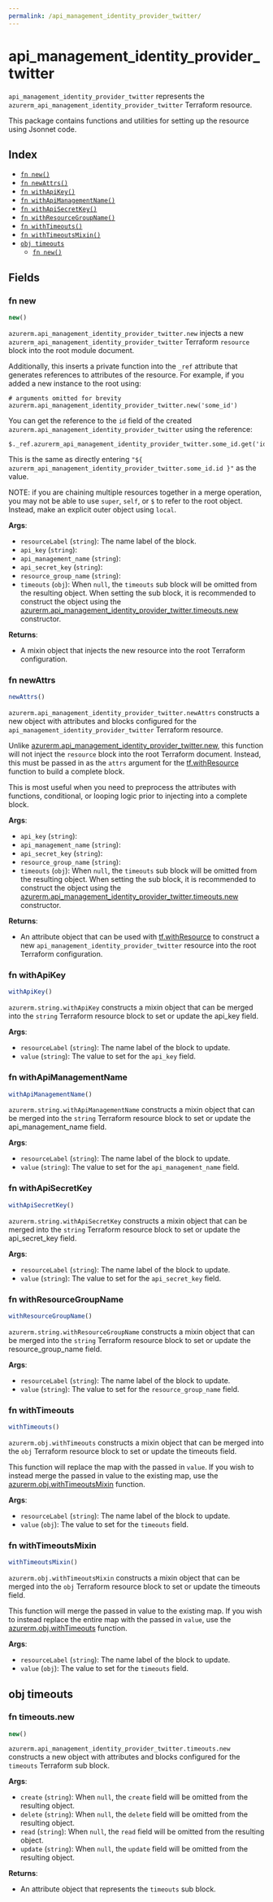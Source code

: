 ```yaml
---
permalink: /api_management_identity_provider_twitter/
---
```


# api_management_identity_provider_twitter

`api_management_identity_provider_twitter` represents the `azurerm_api_management_identity_provider_twitter` Terraform resource.



This package contains functions and utilities for setting up the resource using Jsonnet code.


## Index

* [`fn new()`](#fn-new)
* [`fn newAttrs()`](#fn-newattrs)
* [`fn withApiKey()`](#fn-withapikey)
* [`fn withApiManagementName()`](#fn-withapimanagementname)
* [`fn withApiSecretKey()`](#fn-withapisecretkey)
* [`fn withResourceGroupName()`](#fn-withresourcegroupname)
* [`fn withTimeouts()`](#fn-withtimeouts)
* [`fn withTimeoutsMixin()`](#fn-withtimeoutsmixin)
* [`obj timeouts`](#obj-timeouts)
  * [`fn new()`](#fn-timeoutsnew)

## Fields

### fn new

```ts
new()
```


`azurerm.api_management_identity_provider_twitter.new` injects a new `azurerm_api_management_identity_provider_twitter` Terraform `resource`
block into the root module document.

Additionally, this inserts a private function into the `_ref` attribute that generates references to attributes of the
resource. For example, if you added a new instance to the root using:

    # arguments omitted for brevity
    azurerm.api_management_identity_provider_twitter.new('some_id')

You can get the reference to the `id` field of the created `azurerm.api_management_identity_provider_twitter` using the reference:

    $._ref.azurerm_api_management_identity_provider_twitter.some_id.get('id')

This is the same as directly entering `"${ azurerm_api_management_identity_provider_twitter.some_id.id }"` as the value.

NOTE: if you are chaining multiple resources together in a merge operation, you may not be able to use `super`, `self`,
or `$` to refer to the root object. Instead, make an explicit outer object using `local`.

**Args**:
  - `resourceLabel` (`string`): The name label of the block.
  - `api_key` (`string`): 
  - `api_management_name` (`string`): 
  - `api_secret_key` (`string`): 
  - `resource_group_name` (`string`): 
  - `timeouts` (`obj`):  When `null`, the `timeouts` sub block will be omitted from the resulting object. When setting the sub block, it is recommended to construct the object using the [azurerm.api_management_identity_provider_twitter.timeouts.new](#fn-apimanagementidentityprovidertwittertimeoutsnew) constructor.

**Returns**:
- A mixin object that injects the new resource into the root Terraform configuration.


### fn newAttrs

```ts
newAttrs()
```


`azurerm.api_management_identity_provider_twitter.newAttrs` constructs a new object with attributes and blocks configured for the `api_management_identity_provider_twitter`
Terraform resource.

Unlike [azurerm.api_management_identity_provider_twitter.new](#fn-apimanagementidentityprovidertwitternew), this function will not inject the `resource`
block into the root Terraform document. Instead, this must be passed in as the `attrs` argument for the
[tf.withResource](https://github.com/tf-libsonnet/core/tree/main/docs#fn-withresource) function to build a complete block.

This is most useful when you need to preprocess the attributes with functions, conditional, or looping logic prior to
injecting into a complete block.

**Args**:
  - `api_key` (`string`): 
  - `api_management_name` (`string`): 
  - `api_secret_key` (`string`): 
  - `resource_group_name` (`string`): 
  - `timeouts` (`obj`):  When `null`, the `timeouts` sub block will be omitted from the resulting object. When setting the sub block, it is recommended to construct the object using the [azurerm.api_management_identity_provider_twitter.timeouts.new](#fn-apimanagementidentityprovidertwittertimeoutsnew) constructor.

**Returns**:
  - An attribute object that can be used with [tf.withResource](https://github.com/tf-libsonnet/core/tree/main/docs#fn-withresource) to construct a new `api_management_identity_provider_twitter` resource into the root Terraform configuration.


### fn withApiKey

```ts
withApiKey()
```

`azurerm.string.withApiKey` constructs a mixin object that can be merged into the `string`
Terraform resource block to set or update the api_key field.



**Args**:
  - `resourceLabel` (`string`): The name label of the block to update.
  - `value` (`string`): The value to set for the `api_key` field.


### fn withApiManagementName

```ts
withApiManagementName()
```

`azurerm.string.withApiManagementName` constructs a mixin object that can be merged into the `string`
Terraform resource block to set or update the api_management_name field.



**Args**:
  - `resourceLabel` (`string`): The name label of the block to update.
  - `value` (`string`): The value to set for the `api_management_name` field.


### fn withApiSecretKey

```ts
withApiSecretKey()
```

`azurerm.string.withApiSecretKey` constructs a mixin object that can be merged into the `string`
Terraform resource block to set or update the api_secret_key field.



**Args**:
  - `resourceLabel` (`string`): The name label of the block to update.
  - `value` (`string`): The value to set for the `api_secret_key` field.


### fn withResourceGroupName

```ts
withResourceGroupName()
```

`azurerm.string.withResourceGroupName` constructs a mixin object that can be merged into the `string`
Terraform resource block to set or update the resource_group_name field.



**Args**:
  - `resourceLabel` (`string`): The name label of the block to update.
  - `value` (`string`): The value to set for the `resource_group_name` field.


### fn withTimeouts

```ts
withTimeouts()
```

`azurerm.obj.withTimeouts` constructs a mixin object that can be merged into the `obj`
Terraform resource block to set or update the timeouts field.

This function will replace the map with the passed in `value`. If you wish to instead merge the
passed in value to the existing map, use the [azurerm.obj.withTimeoutsMixin](TODO) function.

**Args**:
  - `resourceLabel` (`string`): The name label of the block to update.
  - `value` (`obj`): The value to set for the `timeouts` field.


### fn withTimeoutsMixin

```ts
withTimeoutsMixin()
```

`azurerm.obj.withTimeoutsMixin` constructs a mixin object that can be merged into the `obj`
Terraform resource block to set or update the timeouts field.

This function will merge the passed in value to the existing map. If you wish
to instead replace the entire map with the passed in `value`, use the [azurerm.obj.withTimeouts](TODO)
function.


**Args**:
  - `resourceLabel` (`string`): The name label of the block to update.
  - `value` (`obj`): The value to set for the `timeouts` field.


## obj timeouts



### fn timeouts.new

```ts
new()
```


`azurerm.api_management_identity_provider_twitter.timeouts.new` constructs a new object with attributes and blocks configured for the `timeouts`
Terraform sub block.



**Args**:
  - `create` (`string`):  When `null`, the `create` field will be omitted from the resulting object.
  - `delete` (`string`):  When `null`, the `delete` field will be omitted from the resulting object.
  - `read` (`string`):  When `null`, the `read` field will be omitted from the resulting object.
  - `update` (`string`):  When `null`, the `update` field will be omitted from the resulting object.

**Returns**:
  - An attribute object that represents the `timeouts` sub block.
